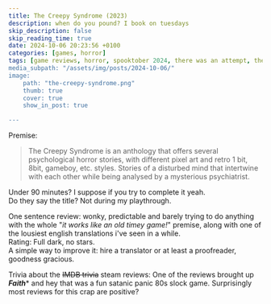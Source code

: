 ```yaml
---
title: The Creepy Syndrome (2023)
description: when do you pound? I book on tuesdays
skip_description: false
skip_reading_time: true
date: 2024-10-06 20:23:56 +0100
categories: [games, horror]
tags: [game reviews, horror, spooktober 2024, there was an attempt, they don't say the title]
media_subpath: "/assets/img/posts/2024-10-06/"
image:
    path: "the-creepy-syndrome.png"
    thumb: true
    cover: true
    show_in_post: true

---
```

<span class="reviewsection">Premise:</span>
> The Creepy Syndrome is an anthology that offers several psychological horror stories, with different pixel art and retro 1 bit, 8bit, gameboy, etc. styles. Stories of a disturbed mind that intertwine with each other while being analysed by a mysterious psychiatrist.

<span class="reviewsection">Under 90 minutes?</span> I suppose if you try to complete it yeah.<br/>
<span class="reviewsection">Do they say the title?</span> Not during my playthrough.

<span class="reviewsection">One sentence review:</span> wonky, predictable and barely trying to do anything with the whole "*it works like an old timey game!*" premise, along with one of the lousiest english translations i've seen in a while.<br/>
<span class="reviewsection">Rating:</span> Full dark, no stars.<br/>
<span class="reviewsection">A simple way to improve it:</span> hire a translator or at least a proofreader, goodness gracious.

<span class="reviewsection">Trivia about the ~~IMDB trivia~~ steam reviews:</span>
One of the reviews brought up ***Faith**** and hey that was a fun satanic panic 80s slock game. Surprisingly most reviews for this crap are positive?